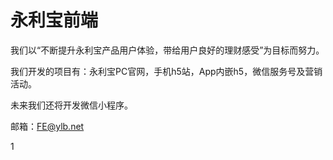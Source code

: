 # 永利宝前端

我们以“不断提升永利宝产品用户体验，带给用户良好的理财感受”为目标而努力。

我们开发的项目有：永利宝PC官网，手机h5站，App内嵌h5，微信服务号及营销活动。

未来我们还将开发微信小程序。

邮箱：FE@ylb.net

1

